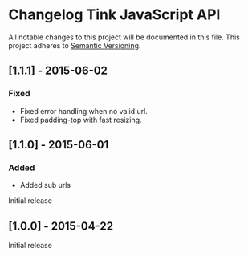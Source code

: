 # Changelog Tink JavaScript API

All notable changes to this project will be documented in this file.
This project adheres to [Semantic Versioning](http://semver.org/).

<!--
## [Unreleased] - [unreleased]

### Added
### Changed
### Deprecated
### Removed
### Fixed
### Security
-->
## [1.1.1] - 2015-06-02

### Fixed
- Fixed error handling when no valid url.
- Fixed padding-top with fast resizing.

## [1.1.0] - 2015-06-01

### Added
- Added sub urls

Initial release

## [1.0.0] - 2015-04-22

Initial release

